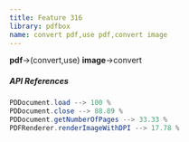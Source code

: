 ```yaml
---
title: Feature 316
library: pdfbox
name: convert pdf,use pdf,convert image
---
```


**pdf**->(convert,use) **image**->convert 

##### API References

```java
PDDocument.load --> 100 %
PDDocument.close --> 88.89 %
PDDocument.getNumberOfPages --> 33.33 %
PDFRenderer.renderImageWithDPI --> 17.78 %
```
